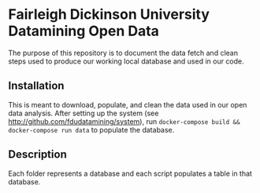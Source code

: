# Fairleigh Dickinson University Datamining Open Data

The purpose of this repository is to document the data fetch and clean steps used to produce our working local database and used in our code.

## Installation

This is meant to download, populate, and clean the data used in our open data analysis. After setting up the system (see http://github.com/fdudatamining/system), run `docker-compose build && docker-compose run data` to populate the database.

## Description

Each folder represents a database and each script populates a table in that database.
